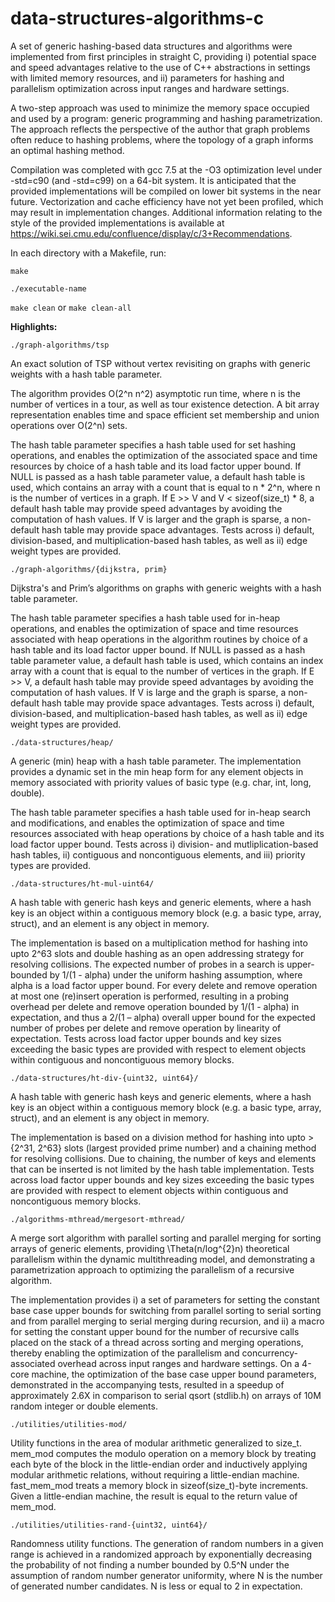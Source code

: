 # data-structures-algorithms-c

A set of generic hashing-based data structures and algorithms were implemented from first principles in straight C, providing i) potential space and speed advantages relative to the use of C++ abstractions in settings with limited memory resources, and ii) parameters for hashing and parallelism optimization across input ranges and hardware settings.

A two-step approach was used to minimize the memory space occupied and used by a program: generic programming and hashing parametrization. The approach reflects the perspective of the author that graph problems often reduce to hashing problems, where the topology of a graph informs an optimal hashing method.

Compilation was completed with gcc 7.5 at the -O3 optimization level under -std=c90 (and -std=c99) on a 64-bit system. It is anticipated that the provided implementations will be compiled on lower bit systems in the near future. Vectorization and cache efficiency have not yet been profiled, which may result in implementation changes. Additional information relating to the style of the provided implementations is available at https://wiki.sei.cmu.edu/confluence/display/c/3+Recommendations.

In each directory with a Makefile, run:

`make`

`./executable-name`

`make clean` or `make clean-all`

**Highlights:**

`./graph-algorithms/tsp`

An exact solution of TSP without vertex revisiting on graphs with generic weights with a hash table parameter.

The algorithm provides O(2^n n^2) asymptotic run time, where n is the number of vertices in a tour, as well as tour existence detection. A bit array representation enables time and space efficient set membership and union operations over O(2^n) sets.
   
The hash table parameter specifies a hash table used for set hashing operations, and enables the optimization of the associated space and time resources by choice of a hash table and its load factor upper bound. If NULL is passed as a hash table parameter value, a default hash table is used, which contains an array with a count that is equal to n * 2^n, where n is the number of vertices in a graph. If E >> V and V < sizeof(size_t) * 8, a default hash table may provide speed advantages by avoiding the computation of hash values. If V is larger and the graph is sparse, a non-default hash table may provide space advantages. Tests across i) default, division-based, and multiplication-based hash tables, as well as ii) edge weight types are provided.

`./graph-algorithms/{dijkstra, prim}`

Dijkstra's and Prim’s algorithms on graphs with generic weights with a hash table parameter.

The hash table parameter specifies a hash table used for in-heap operations, and enables the optimization of space and time resources associated with heap operations in the algorithm routines by choice of a hash table and its load factor upper bound. If NULL is passed as a hash table parameter value, a default hash table is used, which contains an index array with a count that is equal to the number of vertices in the graph. If E >> V, a default hash table may provide speed advantages by avoiding the computation of hash values. If V is large and the graph is sparse, a non-default hash table may provide space advantages. Tests across i) default, division-based, and multiplication-based hash tables, as well as ii) edge weight types are provided.

`./data-structures/heap/`

A generic (min) heap with a hash table parameter. The implementation provides a dynamic set in the min heap form for any element objects in memory associated with priority values of basic type (e.g. char, int, long, double).

The hash table parameter specifies a hash table used for in-heap search and modifications, and enables the optimization of space and time resources associated with heap operations by choice of a hash table and its load factor upper bound. Tests across i) division- and mutliplication-based hash tables, ii) contiguous and noncontiguous elements, and iii) priority types are provided.

`./data-structures/ht-mul-uint64/`

A hash table with generic hash keys and generic elements, where a hash key is an object within a contiguous memory block (e.g. a basic type, array, struct), and an element is any object in memory.

The implementation is based on a multiplication method for hashing into upto 2^63 slots and double hashing as an open addressing strategy for resolving collisions. The expected number of probes in a search is upper-bounded by 1/(1 - alpha) under the uniform hashing assumption, where alpha is a load factor upper bound. For every delete and remove operation at most one (re)insert operation is performed, resulting in a probing overhead per delete and remove operation bounded by 1/(1 - alpha) in expectation, and thus a 2/(1 – alpha) overall upper bound for the expected number of probes per delete and remove operation by linearity of expectation. Tests across load factor upper bounds and key sizes exceeding the basic types are provided with respect to element objects within contiguous and noncontiguous memory blocks.

`./data-structures/ht-div-{uint32, uint64}/`

A hash table with generic hash keys and generic elements, where a hash key is an object within a contiguous memory block (e.g. a basic type, array, struct), and an element is any object in memory. 

The implementation is based on a division method for hashing into upto > {2^31, 2^63} slots (largest provided prime number) and a chaining method for resolving collisions. Due to chaining, the number of keys and elements that can be inserted is not limited by the hash table implementation. Tests across load factor upper bounds and key sizes exceeding the basic types are provided with respect to element objects within contiguous and noncontiguous memory blocks.

`./algorithms-mthread/mergesort-mthread/`

A merge sort algorithm with parallel sorting and parallel merging for sorting arrays of generic elements, providing \Theta(n/log^{2}n) theoretical parallelism within the dynamic multithreading model, and demonstrating a parametrization approach to optimizing the parallelism of a recursive algorithm.

The implementation provides i) a set of parameters for setting the constant base case upper bounds for switching from parallel sorting to serial sorting and from parallel merging to serial merging during recursion, and ii) a macro for setting the constant upper bound for the number of recursive calls placed on the stack of a thread across sorting and merging operations, thereby enabling the optimization of the parallelism and concurrency-associated overhead across input ranges and hardware settings. On a 4-core machine, the optimization of the base case upper bound parameters, demonstrated in the accompanying tests, resulted in a speedup of approximately 2.6X in comparison to serial qsort (stdlib.h) on arrays of 10M random integer or double elements.

`./utilities/utilities-mod/`

Utility functions in the area of modular arithmetic generalized to size_t. mem_mod computes the modulo operation on a memory block by treating each byte of the block in the little-endian order and inductively applying modular arithmetic relations, without requiring a little-endian machine. fast_mem_mod treats a memory block in sizeof(size_t)-byte increments. Given a little-endian machine, the result is equal to the return value of mem_mod.

`./utilities/utilities-rand-{uint32, uint64}/`

Randomness utility functions. The generation of random numbers in a given range is achieved in a randomized approach by exponentially decreasing the probability of not finding a number bounded by 0.5^N under the assumption of random number generator uniformity, where N is the number of generated number candidates. N is less or equal to 2 in expectation.
